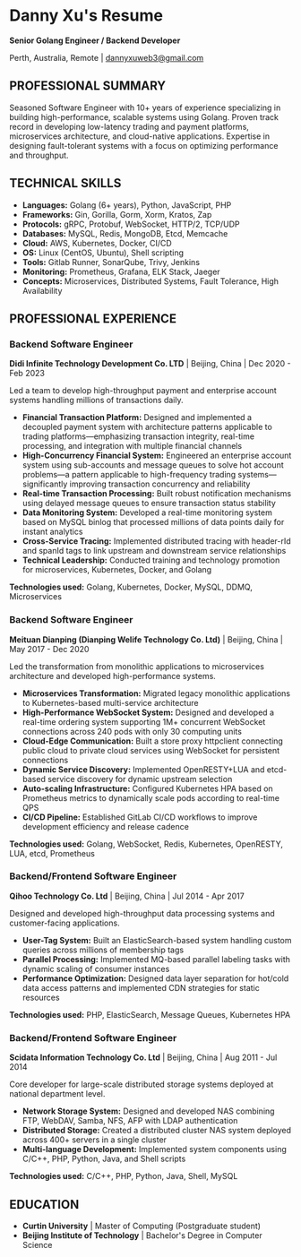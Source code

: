 # Danny Xu's Resume
**Senior Golang Engineer / Backend Developer**

Perth, Australia, Remote | dannyxuweb3@gmail.com 

## PROFESSIONAL SUMMARY
Seasoned Software Engineer with 10+ years of experience specializing in building high-performance, scalable systems using Golang. Proven track record in developing low-latency trading and payment platforms, microservices architecture, and cloud-native applications. Expertise in designing fault-tolerant systems with a focus on optimizing performance and throughput.

## TECHNICAL SKILLS
- **Languages:** Golang (6+ years), Python, JavaScript, PHP
- **Frameworks:** Gin, Gorilla, Gorm, Xorm, Kratos, Zap
- **Protocols:** gRPC, Protobuf, WebSocket, HTTP/2, TCP/UDP
- **Databases:** MySQL, Redis, MongoDB, Etcd, Memcache
- **Cloud:** AWS, Kubernetes, Docker, CI/CD
- **OS:** Linux (CentOS, Ubuntu), Shell scripting
- **Tools:** Gitlab Runner, SonarQube, Trivy, Jenkins
- **Monitoring:** Prometheus, Grafana, ELK Stack, Jaeger
- **Concepts:** Microservices, Distributed Systems, Fault Tolerance, High Availability

## PROFESSIONAL EXPERIENCE

### Backend Software Engineer
**Didi Infinite Technology Development Co. LTD** | Beijing, China | Dec 2020 - Feb 2023

Led a team to develop high-throughput payment and enterprise account systems handling millions of transactions daily.

- **Financial Transaction Platform:** Designed and implemented a decoupled payment system with architecture patterns applicable to trading platforms—emphasizing transaction integrity, real-time processing, and integration with multiple financial channels
- **High-Concurrency Financial System:** Engineered an enterprise account system using sub-accounts and message queues to solve hot account problems—a pattern applicable to high-frequency trading systems—significantly improving transaction concurrency and reliability
- **Real-time Transaction Processing:** Built robust notification mechanisms using delayed message queues to ensure transaction status stability
- **Data Monitoring System:** Developed a real-time monitoring system based on MySQL binlog that processed millions of data points daily for instant analytics
- **Cross-Service Tracing:** Implemented distributed tracing with header-rId and spanId tags to link upstream and downstream service relationships
- **Technical Leadership:** Conducted training and technology promotion for microservices, Kubernetes, Docker, and Golang

**Technologies used:** Golang, Kubernetes, Docker, MySQL, DDMQ, Microservices

### Backend Software Engineer
**Meituan Dianping (Dianping Welife Technology Co. Ltd)** | Beijing, China | May 2017 - Dec 2020

Led the transformation from monolithic applications to microservices architecture and developed high-performance systems.

- **Microservices Transformation:** Migrated legacy monolithic applications to Kubernetes-based multi-service architecture
- **High-Performance WebSocket System:** Designed and developed a real-time ordering system supporting 1M+ concurrent WebSocket connections across 240 pods with only 30 computing units
- **Cloud-Edge Communication:** Built a store proxy httpclient connecting public cloud to private cloud services using WebSocket for persistent connections
- **Dynamic Service Discovery:** Implemented OpenRESTY+LUA and etcd-based service discovery for dynamic upstream selection
- **Auto-scaling Infrastructure:** Configured Kubernetes HPA based on Prometheus metrics to dynamically scale pods according to real-time QPS
- **CI/CD Pipeline:** Established GitLab CI/CD workflows to improve development efficiency and release cadence

**Technologies used:** Golang, WebSocket, Redis, Kubernetes, OpenRESTY, LUA, etcd, Prometheus

### Backend/Frontend Software Engineer
**Qihoo Technology Co. Ltd** | Beijing, China | Jul 2014 - Apr 2017

Designed and developed high-throughput data processing systems and customer-facing applications.

- **User-Tag System:** Built an ElasticSearch-based system handling custom queries across millions of membership tags
- **Parallel Processing:** Implemented MQ-based parallel labeling tasks with dynamic scaling of consumer instances
- **Performance Optimization:** Designed data layer separation for hot/cold data access patterns and implemented CDN strategies for static resources

**Technologies used:** PHP, ElasticSearch, Message Queues, Kubernetes HPA

### Backend/Frontend Software Engineer
**Scidata Information Technology Co. Ltd** | Beijing, China | Aug 2011 - Jul 2014

Core developer for large-scale distributed storage systems deployed at national department level.

- **Network Storage System:** Designed and developed NAS combining FTP, WebDAV, Samba, NFS, AFP with LDAP authentication
- **Distributed Storage:** Created a distributed cluster NAS system deployed across 400+ servers in a single cluster
- **Multi-language Development:** Implemented system components using C/C++, PHP, Python, Java, and Shell scripts

**Technologies used:** C/C++, PHP, Python, Java, Shell, MySQL

## EDUCATION
- **Curtin University** | Master of Computing (Postgraduate student)
- **Beijing Institute of Technology** | Bachelor's Degree in Computer Science

